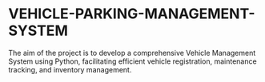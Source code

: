 # VEHICLE-PARKING-MANAGEMENT-SYSTEM
The aim of the project is to develop a comprehensive Vehicle Management System using Python, facilitating efficient vehicle registration, maintenance tracking, and inventory management. 
